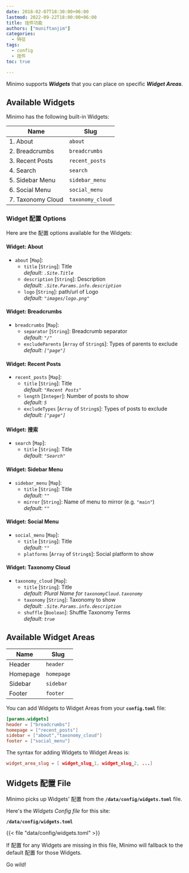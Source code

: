 ```yaml
---
date: 2018-02-07T18:30:00+06:00
lastmod: 2022-09-22T18:00:00+06:00
title: 挂件功能
authors: ["muniftanjim"]
categories:
  - 特征
tags:
  - config
  - 挂件
toc: true

---
```

Minimo supports _**Widgets**_ that you can place on specific _**Widget Areas**_.

## Available Widgets

Minimo has the following built-in Widgets:

  Name             |  Slug
 ----------------- | -----------------
 1. About          | `about`
 2. Breadcrumbs    | `breadcrumbs`
 3. Recent Posts   | `recent_posts`
 4. Search         | `search`
 5. Sidebar Menu   | `sidebar_menu`
 6. Social Menu    | `social_menu`
 7. Taxonomy Cloud | `taxonomy_cloud`

### Widget 配置 Options

Here are the 配置 options available for the Widgets:

#### Widget: About

- `about` [`Map`]:
  - `title` [`String`]: Title  
     _default: `.Site.Title`_
  - `description` [`String`]: Description  
    _default: `.Site.Params.info.description`_
  - `logo` [`String`]: path/url of Logo  
    _default: `"images/logo.png"`_

#### Widget: Breadcrumbs

- `breadcrumbs` [`Map`]:
  - `separator` [`String`]: Breadcrumb separator  
     _default: `"/"`_
  - `excludeParents` [`Array` of `String`s]:  Types of parents to exclude  
    _default: `["page"]`_

#### Widget: Recent Posts

- `recent_posts` [`Map`]:
  - `title` [`String`]: Title  
    _default: `"Recent Posts"`_
  - `length` [`Integer`]: Number of posts to show  
    _default: `5`_
  - `excludeTypes` [`Array` of `String`s]:  Types of posts to exclude  
    _default: `["page"]`_

#### Widget: 搜索

- `search` [`Map`]:
  - `title` [`String`]: Title  
    _default: `"Search"`_

#### Widget: Sidebar Menu

- `sidebar_menu` [`Map`]:
  - `title` [`String`]: Title  
    _default: `""`_
  - `mirror` [`String`]: Name of menu to mirror (e.g. `"main"`)  
    _default: `""`_

#### Widget: Social Menu

- `social_menu` [`Map`]:
  - `title` [`String`]: Title  
    _default: `""`_
  - `platforms` [`Array` of `String`s]: Social platform to show

#### Widget: Taxonomy Cloud

- `taxonomy_cloud` [`Map`]:
  - `title` [`String`]: Title  
    _default: Plural Name for `taxonomyCloud.taxonomy`_
  - `taxonomy` [`String`]: Taxonomy to show  
    _default: `.Site.Params.info.description`_
  - `shuffle` [`Boolean`]: Shuffle Taxonomy Terms  
    _default: `true`_

## Available Widget Areas

  Name    |  Slug
 -------- | ----------
 Header   | `header`
 Homepage | `homepage`
 Sidebar  | `sidebar`
 Footer   | `footer`

You can add Widgets to Widget Areas from your **`config.toml`** file:

```toml
[params.widgets]
header = ["breadcrumbs"]
homepage = ["recent_posts"]
sidebar = ["about","taxonomy_cloud"]
footer = ["social_menu"]
```

The syntax for adding Widgets to Widget Areas is:

```toml
widget_area_slug = [ widget_slug_1, widget_slug_2, ...]
```

## Widgets 配置 File

Minimo picks up Widgets' 配置 from the **`/data/config/widgets.toml`** file.

Here's the _Widgets Config file_ for this site:

**`/data/config/widgets.toml`**

{{< file "data/config/widgets.toml" >}}

If 配置 for any Widgets are missing in this file, Minimo will fallback to the default 配置 for those Widgets.

Go wild!
